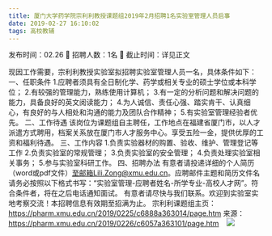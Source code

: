 ```yaml
---
title: 厦门大学药学院宗利利教授课题组2019年2月招聘1名实验室管理人员启事
date: 2019-02-27 16:10:02
tags: 高校教辅
---
```

发布时间：02.26   🌟   招聘人数：1名   🌈   截止时间：详见正文
<!-- more -->

现因工作需要，宗利利教授实验室拟招聘实验室管理人员一名，具体条件如下：
一、任职条件
1.应聘者须具有全日制化学、药学或相关专业的硕士学位或本科学位；
2.有较强的管理能力，熟练使用计算机；
3.有一定的分析问题和解决问题的能力，具备良好的英文阅读能力；
4.为人诚信、责任心强、踏实肯干、认真细心，有良好的与人相处和沟通的能力及团队合作精神；
5.有实验室管理经验者优先。
二、工作待遇
该岗位为课题组自主聘任，工作地点在福建省厦门市，以人才派遣方式聘用，档案关系放在厦门市人才服务中心。享受五险一金，提供优厚的工资和福利待遇。
三、工作内容
1.负责实验器材的购置、验收、维护、管理登记等工作
2.负责实验室的常规管理；
3.负责实验室的安全管理；
4.负责处理实验室相关事务；
5.参与实验室科研工作。
四、招聘办法
有意者请投递详细的个人简历（word或pdf文件）至邮箱Lili.Zong@xmu.edu.cn。应聘邮件主题和简历文件名请务必按照以下格式书写：“实验室管理-应聘者姓名-所学专业-高校人才网”。符合条件者，将在之后电话通知面试。
有意者请尽快与我们联系。欢迎到实验室实地考察交流！本招聘信息有效期至招满为止。
宗利利课题组主页：https://pharm.xmu.edu.cn/2019/0225/c6888a363014/page.htm
来源：
https://pharm.xmu.edu.cn/2019/0226/c6057a363101/page.htm
 
 ![](https://cdn.weiweiblog.cn/20181015134814.png)